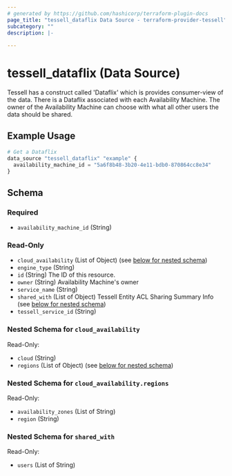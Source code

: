 ```yaml
---
# generated by https://github.com/hashicorp/terraform-plugin-docs
page_title: "tessell_dataflix Data Source - terraform-provider-tessell"
subcategory: ""
description: |-
  
---
```


# tessell_dataflix (Data Source)

Tessell has a construct called 'Dataflix' which is provides consumer-view of the data. There is a Dataflix associated with each Availability Machine. The owner of the Availability Machine can choose with what all other users the data should be shared.

## Example Usage

```terraform
# Get a Dataflix
data_source "tessell_dataflix" "example" {
  availability_machine_id = "5a6f8b48-3b20-4e11-bdb0-870864cc8e34"
}
```

<!-- schema generated by tfplugindocs -->
## Schema

### Required

- `availability_machine_id` (String)

### Read-Only

- `cloud_availability` (List of Object) (see [below for nested schema](#nestedatt--cloud_availability))
- `engine_type` (String)
- `id` (String) The ID of this resource.
- `owner` (String) Availability Machine's owner
- `service_name` (String)
- `shared_with` (List of Object) Tessell Entity ACL Sharing Summary Info (see [below for nested schema](#nestedatt--shared_with))
- `tessell_service_id` (String)

<a id="nestedatt--cloud_availability"></a>
### Nested Schema for `cloud_availability`

Read-Only:

- `cloud` (String)
- `regions` (List of Object) (see [below for nested schema](#nestedobjatt--cloud_availability--regions))

<a id="nestedobjatt--cloud_availability--regions"></a>
### Nested Schema for `cloud_availability.regions`

Read-Only:

- `availability_zones` (List of String)
- `region` (String)



<a id="nestedatt--shared_with"></a>
### Nested Schema for `shared_with`

Read-Only:

- `users` (List of String)


